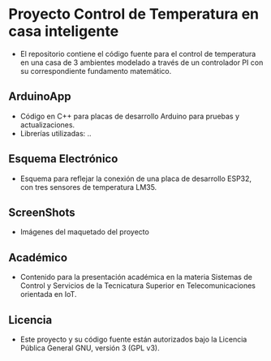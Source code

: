 # Proyecto Control de Temperatura en casa inteligente #

* El repositorio contiene el código fuente para el control de temperatura en una casa de 3 ambientes modelado a través de un controlador PI con su correspondiente fundamento matemático.

## ArduinoApp ##
* Código en C++ para placas de desarrollo Arduino para pruebas y actualizaciones.
* Librerías utilizadas: ..

## Esquema Electrónico ##
* Esquema para reflejar la conexión de una placa de desarrollo ESP32, con tres sensores de temperatura LM35.

## ScreenShots ##
* Imágenes del maquetado del proyecto

## Académico ##
* Contenido para la presentación académica en la materia Sistemas de Control y Servicios de la Tecnicatura Superior en Telecomunicaciones orientada en IoT.

## Licencia ##
* Este proyecto y su código fuente están autorizados bajo la Licencia Pública General GNU, versión 3 (GPL v3).

